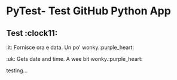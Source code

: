 # PyTest- Test GitHub Python App

<h2>Test :clock11:</h2>

<p> :it:  Fornisce ora e data. Un po' wonky.:purple_heart:</p>
<p> :uk:  Gets date and time. A wee bit wonky.:purple_heart:</p>

testing...
